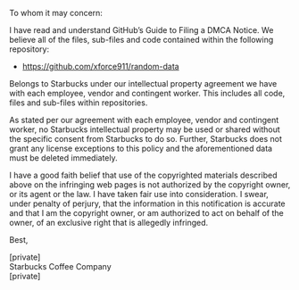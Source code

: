 To whom it may concern:

I have read and understand GitHub’s Guide to Filing a DMCA Notice. We believe all of the files, sub-files and code contained within the following repository:

* https://github.com/xforce911/random-data

Belongs to Starbucks under our intellectual property agreement we have with each employee, vendor and contingent worker. This includes all code, files and sub-files within repositories.

As stated per our agreement with each employee, vendor and contingent worker, no Starbucks intellectual property may be used or shared without the specific consent from Starbucks to do so. Further, Starbucks does not grant any license exceptions to this policy and the aforementioned data must be deleted immediately.

I have a good faith belief that use of the copyrighted materials described above on the infringing web pages is not authorized by the copyright owner, or its agent or the law. I have taken fair use into consideration. I swear, under penalty of perjury, that the information in this notification is accurate and that I am the copyright owner, or am authorized to act on behalf of the owner, of an exclusive right that is allegedly infringed.

Best,

[private]  
Starbucks Coffee Company  
[private]
